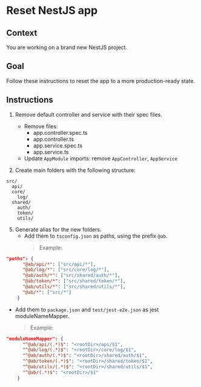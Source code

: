 # Reset NestJS app

## Context

You are working on a brand new NestJS project.

## Goal

Follow these instructions to reset the app to a more production-ready state.

## Instructions

1. Remove default controller and service with their spec files.

   - Remove files:
     - app.controller.spec.ts
     - app.controller.ts
     - app.service.spec.ts
     - app.service.ts
   - Update `AppModule` imports: remove `AppController`, `AppService`

2. Create main folders with the following structure:

```text
src/
  api/
  core/
    log/
  shared/
    auth/
    token/
    utils/
```

5. Generate alias for the new folders.
   - Add them to `tsconfig.json` as paths, using the prefix `@ab`.
     > Example:

```json
"paths": {
      "@ab/api/*": ["src/api/*"],
      "@ab/log/*": ["src/core/log/*"],
      "@ab/auth/*": ["src/shared/auth/*"],
      "@ab/token/*": ["src/shared/token/*"],
      "@ab/utils/*": ["src/shared/utils/*"],
      "@ab/*": ["src/*"]
    }
```

- Add them to `package.json` and `test/jest-e2e.json` as jest moduleNameMapper.
  > Example:

```json
"moduleNameMapper": {
      "^@ab/api/(.*)$": "<rootDir>/api/$1",
      "^@ab/log/(.*)$": "<rootDir>/core/log/$1",
      "^@ab/auth/(.*)$": "<rootDir>/shared/auth/$1",
      "^@ab/token/(.*)$": "<rootDir>/shared/token/$1",
      "^@ab/utils/(.*)$": "<rootDir>/shared/utils/$1",
      "^@ab/(.*)$": "<rootDir>/$1"
    }
```
